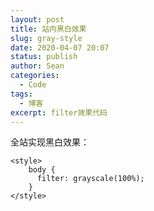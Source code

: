 ```yaml
---
layout: post
title: 站内黑白效果
slug: gray-style
date: 2020-04-07 20:07
status: publish
author: Sean
categories: 
  - Code
tags: 
  - 博客
excerpt: filter效果代码
---
```


全站实现黑白效果：
```
<style>
    body {
      filter: grayscale(100%);
    }
</style>
```
